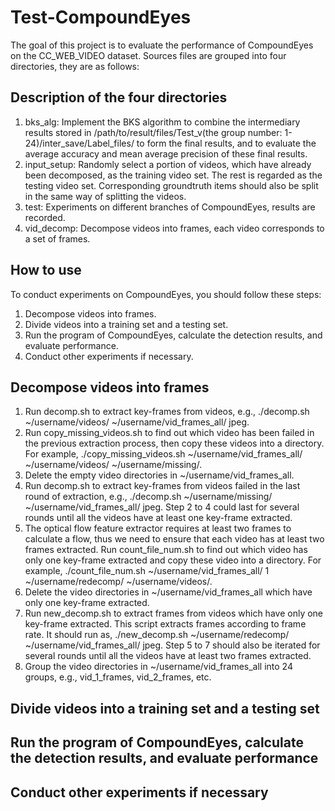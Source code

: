 # Test-CompoundEyes

The goal of this project is to evaluate the performance of CompoundEyes on the CC\_WEB\_VIDEO dataset. Sources files are grouped into four directories, they are as follows:

## Description of the four directories
1. bks\_alg: Implement the BKS algorithm to combine the intermediary results stored in /path/to/result/files/Test\_v(the group number: 1-24)/inter\_save/Label\_files/ to form the final results, and to evaluate the average accuracy and mean average precision of these final results.
2. input_setup: Randomly select a portion of videos, which have already been decomposed, as the training video set. The rest is regarded as the testing video set. Corresponding groundtruth items should also be split in the same way of splitting the videos.
3. test: Experiments on different branches of CompoundEyes, results are recorded.
4. vid\_decomp: Decompose videos into frames, each video corresponds to a set of frames.

## How to use
To conduct experiments on CompoundEyes, you should follow these steps:
1. Decompose videos into frames.
2. Divide videos into a training set and a testing set.
3. Run the program of CompoundEyes, calculate the detection results, and evaluate performance.
4. Conduct other experiments if necessary.

## Decompose videos into frames
1. Run decomp.sh to extract key-frames from videos, e.g., ./decomp.sh ~/username/videos/ ~/username/vid\_frames\_all/ jpeg.
2. Run copy\_missing\_videos.sh to find out which video has been failed in the previous extraction process, then copy these videos into a directory. For example, ./copy\_missing\_videos.sh ~/username/vid\_frames\_all/ ~/username/videos/ ~/username/missing/.
3. Delete the empty video directories in ~/username/vid\_frames\_all.
4. Run decomp.sh to extract key-frames from videos failed in the last round of extraction, e.g., ./decomp.sh ~/username/missing/ ~/username/vid\_frames\_all/ jpeg. Step 2 to 4 could last for several rounds until all the videos have at least one key-frame extracted.
5. The optical flow feature extractor requires at least two frames to calculate a flow, thus we need to ensure that each video has at least two frames extracted. Run count\_file\_num.sh to find out which video has only one key-frame extracted and copy these video into a directory. For example, ./count\_file\_num.sh ~/username/vid\_frames\_all/ 1 ~/username/redecomp/ ~/username/videos/.
6. Delete the video directories in ~/username/vid\_frames\_all which have only one key-frame extracted.
7. Run new\_decomp.sh to extract frames from videos which have only one key-frame extracted. This script extracts frames according to frame rate. It should run as, ./new\_decomp.sh ~/username/redecomp/ ~/username/vid\_frames\_all/ jpeg. Step 5 to 7 should also be iterated for several rounds until all the videos have at least two frames extracted.
8. Group the video directories in ~/username/vid\_frames\_all into 24 groups, e.g., vid\_1\_frames, vid\_2\_frames, etc.

## Divide videos into a training set and a testing set

## Run the program of CompoundEyes, calculate the detection results, and evaluate performance

## Conduct other experiments if necessary

